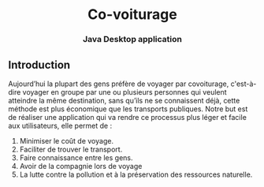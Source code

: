 <h1 align="center">Co-voiturage</h1>
<h3 align="center">Java Desktop application</h3>

## Introduction
Aujourd’hui la plupart des gens préfère de voyager par covoiturage, c'est-à-dire voyager en groupe par une ou plusieurs personnes qui veulent atteindre la même destination, sans qu’ils ne se connaissent déjà, cette méthode est plus économique que les transports publiques. Notre but est de réaliser une application qui va rendre ce processus plus léger et facile aux utilisateurs, elle permet de :     
1. Minimiser le coût de voyage.     
1. Faciliter de trouver le transport.     
1. Faire connaissance entre les gens.     
1. Avoir de la compagnie lors de voyage     
1. La lutte contre la pollution et à la préservation des ressources naturelle.
